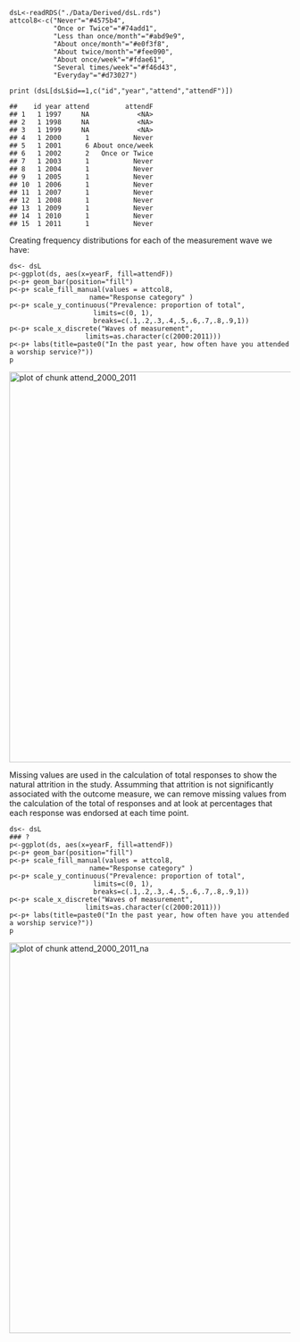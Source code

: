 <!--  Set the working directory to the repository's base directory; this assumes the report is nested inside of only one directory.-->






    dsL<-readRDS("./Data/Derived/dsL.rds")
    attcol8<-c("Never"="#4575b4",
               "Once or Twice"="#74add1",
               "Less than once/month"="#abd9e9",
               "About once/month"="#e0f3f8",
               "About twice/month"="#fee090",
               "About once/week"="#fdae61",
               "Several times/week"="#f46d43",
               "Everyday"="#d73027")

    print (dsL[dsL$id==1,c("id","year","attend","attendF")])

    ##    id year attend         attendF
    ## 1   1 1997     NA            <NA>
    ## 2   1 1998     NA            <NA>
    ## 3   1 1999     NA            <NA>
    ## 4   1 2000      1           Never
    ## 5   1 2001      6 About once/week
    ## 6   1 2002      2   Once or Twice
    ## 7   1 2003      1           Never
    ## 8   1 2004      1           Never
    ## 9   1 2005      1           Never
    ## 10  1 2006      1           Never
    ## 11  1 2007      1           Never
    ## 12  1 2008      1           Never
    ## 13  1 2009      1           Never
    ## 14  1 2010      1           Never
    ## 15  1 2011      1           Never

Creating frequency distributions for each of the measurement wave we
have:

    ds<- dsL
    p<-ggplot(ds, aes(x=yearF, fill=attendF))
    p<-p+ geom_bar(position="fill")
    p<-p+ scale_fill_manual(values = attcol8,
                        name="Response category" )
    p<-p+ scale_y_continuous("Prevalence: proportion of total",
                         limits=c(0, 1),
                         breaks=c(.1,.2,.3,.4,.5,.6,.7,.8,.9,1))
    p<-p+ scale_x_discrete("Waves of measurement",
                       limits=as.character(c(2000:2011)))
    p<-p+ labs(title=paste0("In the past year, how often have you attended a worship service?"))
    p

<img src="./current_question_files/figure-markdown_strict/attend_2000_2011.png" title="plot of chunk attend_2000_2011" alt="plot of chunk attend_2000_2011" width="700px" />

Missing values are used in the calculation of total responses to show
the natural attrition in the study. Assumming that attrition is not
significantly associated with the outcome measure, we can remove missing
values from the calculation of the total of responses and at look at
percentages that each response was endorsed at each time point.

    ds<- dsL
    ### ?
    p<-ggplot(ds, aes(x=yearF, fill=attendF))
    p<-p+ geom_bar(position="fill")
    p<-p+ scale_fill_manual(values = attcol8,
                        name="Response category" )
    p<-p+ scale_y_continuous("Prevalence: proportion of total",
                         limits=c(0, 1),
                         breaks=c(.1,.2,.3,.4,.5,.6,.7,.8,.9,1))
    p<-p+ scale_x_discrete("Waves of measurement",
                       limits=as.character(c(2000:2011)))
    p<-p+ labs(title=paste0("In the past year, how often have you attended a worship service?"))
    p

<img src="./current_question_files/figure-markdown_strict/attend_2000_2011_na.png" title="plot of chunk attend_2000_2011_na" alt="plot of chunk attend_2000_2011_na" width="700px" />
